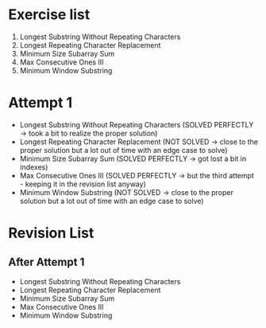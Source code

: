 # Exercise list
1. Longest Substring Without Repeating Characters
2. Longest Repeating Character Replacement
3. Minimum Size Subarray Sum
4. Max Consecutive Ones III
5. Minimum Window Substring

# Attempt 1
* Longest Substring Without Repeating Characters (SOLVED PERFECTLY -> took a bit to realize the proper solution)
* Longest Repeating Character Replacement (NOT SOLVED -> close to the proper solution but a lot out of time with an edge case to solve)
* Minimum Size Subarray Sum (SOLVED PERFECTLY -> got lost a bit in indexes)
* Max Consecutive Ones III (SOLVED PERFECTLY -> but the third attempt - keeping it in the revision list anyway)
* Minimum Window Substring (NOT SOLVED -> close to the proper solution but a lot out of time with an edge case to solve)


# Revision List
## After Attempt 1
* Longest Substring Without Repeating Characters
* Longest Repeating Character Replacement
* Minimum Size Subarray Sum
* Max Consecutive Ones III
* Minimum Window Substring
